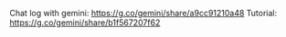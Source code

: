 Chat log with gemini: https://g.co/gemini/share/a9cc91210a48
Tutorial: https://g.co/gemini/share/b1f567207f62
